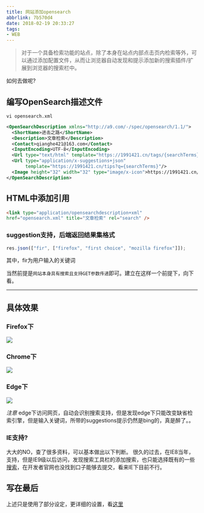 ```yaml
---
title: 网站添加opensearch
abbrlink: 7b570d4
date: 2018-02-19 20:33:27
tags:
- WEB
---
```

> 对于一个具备检索功能的站点，除了本身在站点内部点击页内检索等外，可以通过添加配置文件，从而让浏览器自动发现和提示添加新的搜索插件/扩展到浏览器的搜索栏中。

如何去做呢?

## 编写OpenSearch描述文件

`vi opensearch.xml`

```xml
<OpenSearchDescription xmlns="http://a9.com/-/spec/opensearch/1.1/">
  <ShortName>进击之路</ShortName>
  <Description>文章检索</Description>
  <Contact>qianghe421@163.com</Contact>
  <InputEncoding>UTF-8</InputEncoding>
  <Url type="text/html" template="https://1991421.cn/tags/{searchTerms}"/>
  <Url type="application/x-suggestions+json"
       template="https://1991421.cn/tips?q={searchTerms}"/>
  <Image height="32" width="32" type="image/x-icon">https://1991421.cn/favicon.ico</Image>
</OpenSearchDescription>

```
## HTML中添加引用

```html
<link type="application/opensearchdescription+xml"
href="opensearch.xml" title="文章检索" rel="search" />
```

### suggestion支持，后端返回结果集格式

```javascript
res.json(["fir", ["firefox", "first choice", "mozilla firefox"]]);

```
其中，fir为用户输入的关键词

当然前提是`网站本身具有搜索且支持GET参数传递`即可。建立在这样一个前提下，向下看。

----

## 具体效果

### Firefox下
![](http://static.1991421.cn/blog/2018-02-19-131050.png)

### Chrome下
![](http://static.1991421.cn/blog/2018-02-19-134323.png)

### Edge下
![](http://static.1991421.cn/blog/2018-02-24-050C8251FCECF01DFA151A8D0C235808.png)

_注意_ edge下访问网页，自动会识别搜索支持，但是发现edge下只能改变缺省检索引擎，但是输入关键词，所带的suggestions提示仍然是bing的，真是醉了。。

### IE支持?

大大的NO，查了很多资料，可以基本做出以下判断。
很久的过去，在IE8当年，支持，但是IE9级以后访问，发现搜索工具栏的添加搜索，也只能选择既有的一些[搜索](https://www.microsoft.com/zh-cn/iegallery)，在开发者官网也没找到口子能够去提交，看来IE下目前不行。


## 写在最后
上述只是使用了部分设定，更详细的设置，看[这里](http://www.opensearch.org/Specifications/OpenSearch/1.1)
